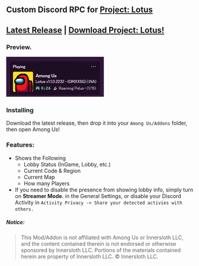 ## Custom Discord RPC for [Project: Lotus](https://github.com/Lotus-AU/LotusContinued)
<u><a href="https://github.com/ThetaHalo/LotusDiscordRPC">Latest Release</a></u> | <u><a href="https://github.com/Lotus-AU/LotusContinued/releases/latest">Download Project: Lotus!</a></u>
---

### Preview.
![CustomRPC](.github/Preview.png)

### Installing
Download the latest release, then drop it into your `Among Us/Addons` folder, then open Among Us!

### Features:
- Shows the Following
  - Lobby Status (InGame, Lobby, etc.)
  - Current Code & Region
  - Current Map
  - How many Players
- If you need to disable the presence from showing lobby info, simply turn on **Streamer Mode.** in the General Settings, or disable your Discord Activity in `Activity Privacy -> Share your detected activies with others.`

##### Notice:
> This Mod/Addon is not affiliated with Among Us or Innersloth LLC, and the content contained therein is not endorsed or otherwise sponsored by Innersloth LLC. Portions of the materials contained herein are property of Innersloth LLC. © Innersloth LLC.